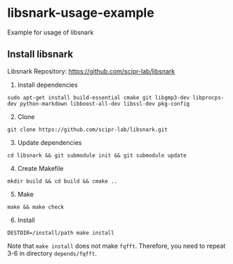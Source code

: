 # libsnark-usage-example
Example for usage of libsnark

## Install libsnark

Libsnark Repository: https://github.com/scipr-lab/libsnark

1. Install dependencies
```
sudo apt-get install build-essential cmake git libgmp3-dev libprocps-dev python-markdown libboost-all-dev libssl-dev pkg-config
```

2. Clone
```
git clone https://github.com/scipr-lab/libsnark.git
```

3. Update dependencies
```
cd libsnark && git submodule init && git submodule update
```

4. Create Makefile
```
mkdir build && cd build && cmake ..
```

5. Make
```
make && make check
```

6. Install
```
DESTDIR=/install/path make install
```

Note that `make install` does not make `fqfft`. Therefore, you need to repeat 3-6 in directory `depends/fqfft`.
